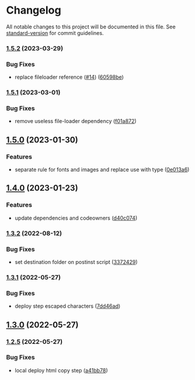 # Changelog

All notable changes to this project will be documented in this file. See [standard-version](https://github.com/conventional-changelog/standard-version) for commit guidelines.

### [1.5.2](https://github.com/Zextras/carbonio-ui-sdk/compare/v1.5.1...v1.5.2) (2023-03-29)


### Bug Fixes

* replace fileloader reference ([#14](https://github.com/Zextras/carbonio-ui-sdk/issues/14)) ([60598be](https://github.com/Zextras/carbonio-ui-sdk/commit/60598be7e5c8cdc01c3fec2b14f1775f71ccaffa))

### [1.5.1](https://github.com/Zextras/carbonio-ui-sdk/compare/v1.5.0...v1.5.1) (2023-03-01)


### Bug Fixes

* remove useless file-loader dependency ([f01a872](https://github.com/Zextras/carbonio-ui-sdk/commit/f01a872cf6223f81af057a0d90751d56bd9cd32c))

## [1.5.0](https://github.com/Zextras/carbonio-ui-sdk/compare/v1.4.0...v1.5.0) (2023-01-30)


### Features

* separate rule for fonts and images and replace use with type ([0e013a6](https://github.com/Zextras/carbonio-ui-sdk/commit/0e013a655694930d20a1506cf97d0e9701b41887))

## [1.4.0](https://github.com/Zextras/carbonio-ui-sdk/compare/v1.3.2...v1.4.0) (2023-01-23)


### Features

* update dependencies and codeowners ([d40c074](https://github.com/Zextras/carbonio-ui-sdk/commit/d40c074022e70e8ccb3088f44c94a64410e0cbe6))

### [1.3.2](https://github.com/Zextras/carbonio-ui-sdk/compare/v1.3.1...v1.3.2) (2022-08-12)


### Bug Fixes

* set destination folder on postinst script ([3372429](https://github.com/Zextras/carbonio-ui-sdk/commit/3372429050653ad5635a45570467d2a86be377d0))

### [1.3.1](https://github.com/Zextras/carbonio-ui-sdk/compare/v1.3.0...v1.3.1) (2022-05-27)


### Bug Fixes

* deploy step escaped characters ([7dd46ad](https://github.com/Zextras/carbonio-ui-sdk/commit/7dd46adbcfcde2ff0826d9e202400271ea059cc8))

## [1.3.0](https://github.com/Zextras/carbonio-ui-sdk/compare/v1.2.5...v1.3.0) (2022-05-27)

### [1.2.5](https://github.com/Zextras/carbonio-ui-sdk/compare/v1.2.4...v1.2.5) (2022-05-27)


### Bug Fixes

* local deploy html copy step ([a41bb78](https://github.com/Zextras/carbonio-ui-sdk/commit/a41bb78285bba8cc5b624745035caddcaebcd802))
